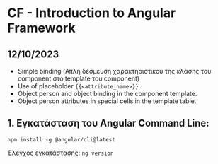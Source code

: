 # CF - Introduction to Angular Framework

## 12/10/2023

- Simple binding (Απλή δέσμευση χαρακτηριστικού της κλάσης του component στο template του component)
- Use of placeholder `{{<attribute_name>}}`
- Object person and object binding in the component template.
- Object person attributes in special cells in the template table.
  
## 1. Εγκατάσταση του Angular Command Line:
`npm install -g @angular/cli@latest`

Έλεγχος εγκατάστασης:
`ng version`
